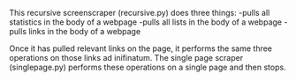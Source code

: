This recursive screenscraper (recursive.py) does three things:
-pulls all statistics in the body of a webpage
-pulls all lists in the body of a webpage
-pulls links in the body of a webpage

Once it has pulled relevant links on the page, it performs the same three operations on those links ad inifinatum. The single page scraper (singlepage.py) performs these operations on a single page and then stops. 

